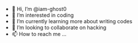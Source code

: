 - 👋 Hi, I’m @iam-ghost0
- 👀 I’m interested in coding 
- 🌱 I’m currently learning more about writing codes 
- 💞️ I’m looking to collaborate on hacking 
- 📫 How to reach me ...

<!---
iam-ghost0/iam-ghost0 is a ✨ special ✨ repository because its `README.md` (this file) appears on your GitHub profile.
You can click the Preview link to take a look at your changes.
--->
